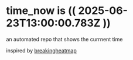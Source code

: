 # time_now is (( 2025-06-23T13:00:00.783Z ))

an automated repo that shows the currnent time

inspired by [breakingheatmap](https://github.com/breakingheatmap/breakingheatmap)